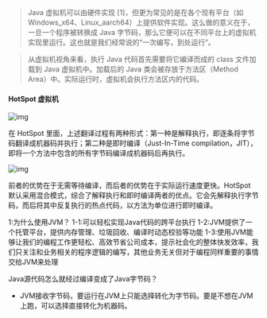 > Java 虚拟机可以由硬件实现 [1]，但更为常见的是在各个现有平台（如 Windows_x64、Linux_aarch64）上提供软件实现。这么做的意义在于，一旦一个程序被转换成 Java 字节码，那么它便可以在不同平台上的虚拟机实现里运行。这也就是我们经常说的“一次编写，到处运行”。





> 从虚拟机视角来看，执行 Java 代码首先需要将它编译而成的 class 文件加载到 Java 虚拟机中。加载后的 Java 类会被存放于方法区（Method Area）中。实际运行时，虚拟机会执行方法区内的代码。





#### HotSpot 虚拟机

![img](https://static001.geekbang.org/resource/image/ab/77/ab5c3523af08e0bf2f689c1d6033ef77.png)

在 HotSpot 里面，上述翻译过程有两种形式：第一种是解释执行，即逐条将字节码翻译成机器码并执行；第二种是即时编译（Just-In-Time compilation，JIT），即将一个方法中包含的所有字节码编译成机器码后再执行。

![img](https://static001.geekbang.org/resource/image/5e/3b/5ee351091464de78eed75438b6f9183b.png)

前者的优势在于无需等待编译，而后者的优势在于实际运行速度更快。HotSpot 默认采用混合模式，综合了解释执行和即时编译两者的优点。它会先解释执行字节码，而后将其中反复执行的热点代码，以方法为单位进行即时编译。





1:为什么使用JVM？
1-1:可以轻松实现Java代码的跨平台执行
1-2:JVM提供了一个托管平台，提供内存管理、垃圾回收、编译时动态校验等功能
1-3:使用JVM能够让我们的编程工作更轻松、高效节省公司成本，提示社会化的整体快发效率，我们只关注和业务相关的程序逻辑的编写，其他业务无关但对于编程同样重要的事情交给JVM来处理



Java源代码怎么就经过编译变成了Java字节码？

- JVM接收字节码，要运行在JVM上只能选择转化为字节码。要是不想在JVM上跑，可以选择直接转化为机器码。